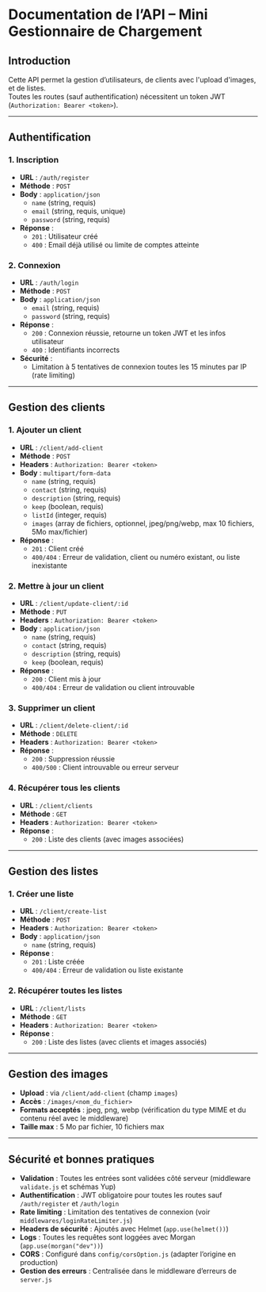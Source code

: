 # Documentation de l’API – Mini Gestionnaire de Chargement

## Introduction

Cette API permet la gestion d’utilisateurs, de clients avec l'upload d'images, et de listes.  
Toutes les routes (sauf authentification) nécessitent un token JWT (`Authorization: Bearer <token>`).

---

## Authentification

### 1. Inscription

- **URL** : `/auth/register`
- **Méthode** : `POST`
- **Body** : `application/json`
  - `name` (string, requis)
  - `email` (string, requis, unique)
  - `password` (string, requis)
- **Réponse** :
  - `201` : Utilisateur créé
  - `400` : Email déjà utilisé ou limite de comptes atteinte

### 2. Connexion

- **URL** : `/auth/login`
- **Méthode** : `POST`
- **Body** : `application/json`
  - `email` (string, requis)
  - `password` (string, requis)
- **Réponse** :
  - `200` : Connexion réussie, retourne un token JWT et les infos utilisateur
  - `400` : Identifiants incorrects
- **Sécurité** :
  - Limitation à 5 tentatives de connexion toutes les 15 minutes par IP (rate limiting)

---

## Gestion des clients

### 1. Ajouter un client

- **URL** : `/client/add-client`
- **Méthode** : `POST`
- **Headers** : `Authorization: Bearer <token>`
- **Body** : `multipart/form-data`
  - `name` (string, requis)
  - `contact` (string, requis)
  - `description` (string, requis)
  - `keep` (boolean, requis)
  - `listId` (integer, requis)
  - `images` (array de fichiers, optionnel, jpeg/png/webp, max 10 fichiers, 5Mo max/fichier)
- **Réponse** :
  - `201` : Client créé
  - `400/404` : Erreur de validation, client ou numéro existant, ou liste inexistante

### 2. Mettre à jour un client

- **URL** : `/client/update-client/:id`
- **Méthode** : `PUT`
- **Headers** : `Authorization: Bearer <token>`
- **Body** : `application/json`
  - `name` (string, requis)
  - `contact` (string, requis)
  - `description` (string, requis)
  - `keep` (boolean, requis)
- **Réponse** :
  - `200` : Client mis à jour
  - `400/404` : Erreur de validation ou client introuvable

### 3. Supprimer un client

- **URL** : `/client/delete-client/:id`
- **Méthode** : `DELETE`
- **Headers** : `Authorization: Bearer <token>`
- **Réponse** :
  - `200` : Suppression réussie
  - `400/500` : Client introuvable ou erreur serveur

### 4. Récupérer tous les clients

- **URL** : `/client/clients`
- **Méthode** : `GET`
- **Headers** : `Authorization: Bearer <token>`
- **Réponse** :
  - `200` : Liste des clients (avec images associées)

---

## Gestion des listes

### 1. Créer une liste

- **URL** : `/client/create-list`
- **Méthode** : `POST`
- **Headers** : `Authorization: Bearer <token>`
- **Body** : `application/json`
  - `name` (string, requis)
- **Réponse** :
  - `201` : Liste créée
  - `400/404` : Erreur de validation ou liste existante

### 2. Récupérer toutes les listes

- **URL** : `/client/lists`
- **Méthode** : `GET`
- **Headers** : `Authorization: Bearer <token>`
- **Réponse** :
  - `200` : Liste des listes (avec clients et images associés)

---

## Gestion des images

- **Upload** : via `/client/add-client` (champ `images`)
- **Accès** : `/images/<nom_du_fichier>`
- **Formats acceptés** : jpeg, png, webp (vérification du type MIME et du contenu réel avec le middleware)
- **Taille max** : 5 Mo par fichier, 10 fichiers max

---

## Sécurité et bonnes pratiques

- **Validation** : Toutes les entrées sont validées côté serveur (middleware `validate.js` et schémas Yup)
- **Authentification** : JWT obligatoire pour toutes les routes sauf `/auth/register` et `/auth/login`
- **Rate limiting** : Limitation des tentatives de connexion (voir `middlewares/loginRateLimiter.js`)
- **Headers de sécurité** : Ajoutés avec Helmet (`app.use(helmet())`)
- **Logs** : Toutes les requêtes sont loggées avec Morgan (`app.use(morgan("dev"))`)
- **CORS** : Configuré dans `config/corsOption.js` (adapter l’origine en production)
- **Gestion des erreurs** : Centralisée dans le middleware d’erreurs de `server.js`
